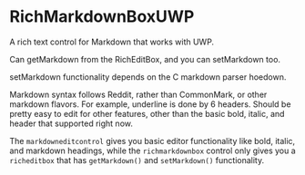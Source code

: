 # RichMarkdownBoxUWP
A rich text control for Markdown that works with UWP.


Can getMarkdown from the RichEditBox, and you can setMarkdown too. 

setMarkdown functionality depends on the C markdown parser hoedown.

Markdown syntax follows Reddit, rather than CommonMark, or other markdown flavors. For example, underline is done by 6 headers. Should be pretty easy to edit for other features, other than the basic bold, italic, and header that supported right now. 

The `markdowneditcontrol` gives you basic editor functionality like bold, italic, and markdown headings, while the `richmarkdownbox` control only gives you a `richeditbox` that has `getMarkdown()` and `setMarkdown()` functionality. 
